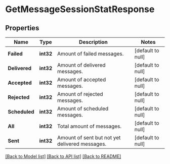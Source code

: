 # GetMessageSessionStatResponse

## Properties
Name | Type | Description | Notes
------------ | ------------- | ------------- | -------------
**Failed** | **int32** | Amount of failed messages. | [default to null]
**Delivered** | **int32** | Amount of delivered messages. | [default to null]
**Accepted** | **int32** | Amount of accepted messages. | [default to null]
**Rejected** | **int32** | Amount of rejected messages. | [default to null]
**Scheduled** | **int32** | Amount of scheduled messages. | [default to null]
**All** | **int32** | Total amount of messages. | [default to null]
**Sent** | **int32** | Amount of sent but not yet delivered messages. | [default to null]

[[Back to Model list]](../README.md#documentation-for-models) [[Back to API list]](../README.md#documentation-for-api-endpoints) [[Back to README]](../README.md)


